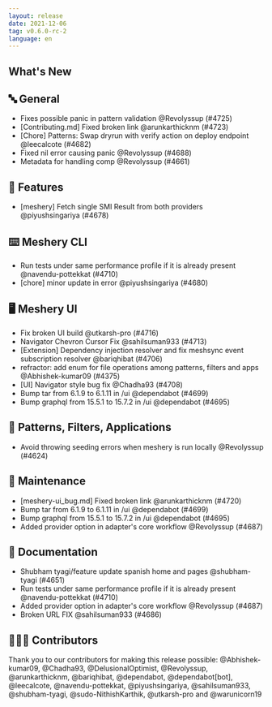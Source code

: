 ```yaml
---
layout: release
date: 2021-12-06
tag: v0.6.0-rc-2
language: en
---
```


## What's New

## 🔤 General

- Fixes possible panic in pattern validation @Revolyssup (#4725)
- [Contributing.md] Fixed broken link @arunkarthicknm (#4723)
- [Chore] Patterns: Swap dryrun with verify action on deploy endpoint @leecalcote (#4682)
- Fixed nil error causing panic @Revolyssup (#4688)
- Metadata for handling comp @Revolyssup (#4661)

## 🚀 Features

- [meshery] Fetch single SMI Result from both providers @piyushsingariya (#4678)

## ⌨️ Meshery CLI

- Run tests under same performance profile if it is already present @navendu-pottekkat (#4710)
- [chore] minor update in error @piyushsingariya (#4680)

## 🖥 Meshery UI

- Fix broken UI build @utkarsh-pro (#4716)
- Navigator Chevron Cursor Fix @sahilsuman933 (#4713)
- [Extension] Dependency injection resolver and fix meshsync event subscription resolver @bariqhibat (#4706)
- refractor: add enum for file operations among patterns, filters and apps @Abhishek-kumar09 (#4375)
- [UI] Navigator style bug fix @Chadha93 (#4708)
- Bump tar from 6.1.9 to 6.1.11 in /ui @dependabot (#4699)
- Bump graphql from 15.5.1 to 15.7.2 in /ui @dependabot (#4695)

## 🔋 Patterns, Filters, Applications

- Avoid throwing seeding errors when meshery is run locally @Revolyssup (#4624)

## 🧰 Maintenance

- [meshery-ui_bug.md] Fixed broken link @arunkarthicknm (#4720)
- Bump tar from 6.1.9 to 6.1.11 in /ui @dependabot (#4699)
- Bump graphql from 15.5.1 to 15.7.2 in /ui @dependabot (#4695)
- Added provider option in adapter's core workflow @Revolyssup (#4687)

## 📖 Documentation

- Shubham tyagi/feature update spanish home and pages @shubham-tyagi (#4651)
- Run tests under same performance profile if it is already present @navendu-pottekkat (#4710)
- Added provider option in adapter's core workflow @Revolyssup (#4687)
- Broken URL FIX @sahilsuman933 (#4686)

## 👨🏽‍💻 Contributors

Thank you to our contributors for making this release possible:
@Abhishek-kumar09, @Chadha93, @DelusionalOptimist, @Revolyssup, @arunkarthicknm, @bariqhibat, @dependabot, @dependabot[bot], @leecalcote, @navendu-pottekkat, @piyushsingariya, @sahilsuman933, @shubham-tyagi, @sudo-NithishKarthik, @utkarsh-pro and @warunicorn19
